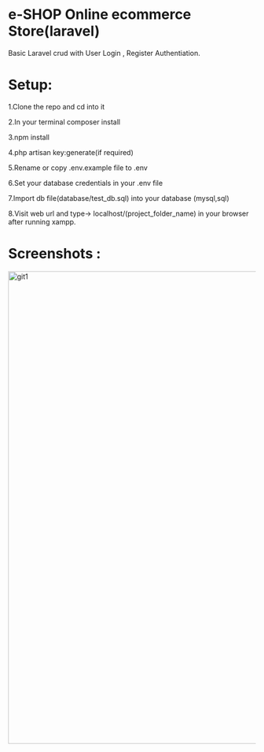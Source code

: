 # e-SHOP Online ecommerce Store(laravel)

Basic Laravel crud with User Login , Register Authentiation.

# Setup:
1.Clone the repo and cd into it

2.In your terminal composer install

3.npm install

4.php artisan key:generate(if required)

5.Rename or copy .env.example file to .env

6.Set your database credentials in your .env file

7.Import db file(database/test_db.sql) into your database (mysql,sql)

8.Visit web url and type-> localhost/(project_folder_name) in your browser after running xampp.

# Screenshots :


<img width="960" alt="git1" src="https://user-images.githubusercontent.com/92640408/207857082-cde2d9ce-c76f-49aa-ae73-8bc6379a33de.png">
